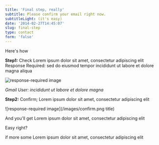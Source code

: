 ```yaml
---
title: 'Final step, really'
subtitle: Please confirm your email right now.
subtitleLight: (it's easy)
date: '2014-02-27T14:45:07'
slug: final-step
type: contact
form: 'false'
---
```

Here's how

**Step1:** Check  Lorem ipsum dolor sit amet, consectetur adipiscing elit
Response Required:  sed do eiusmod tempor incididunt ut labore et dolore magna aliqua

![response-required image](/images/uploads/response-required.png)

_Gmail User: incididunt ut labore et dolore magna_

**Step2:** Confirm;  Lorem ipsum dolor sit amet, consectetur adipiscing elit

![response-required image](/images/confirm.png title)

And you'll get  Lorem ipsum dolor sit amet, consectetur adipiscing elit

Easy right?

if more some Lorem ipsum dolor sit amet, consectetur adipiscing elit

